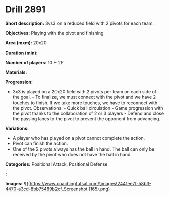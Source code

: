 # Drill 2891

**Short description:**
3vs3 on a reduced field with 2 pivots for each team.

**Objectives:**
Playing with the pivot and finishing

**Area (mxm):**
20x20

**Duration (min):**


**Number of players:**
10 + 2P

**Materials:**


**Progression:**
- 3x3 is played on a 20x20 field with 2 pivots per team on each side of the goal. - To finalize, we must connect with the pivot and we have 2 touches to finish. If we take more touches, we have to reconnect with the pivot. Observations: - Quick ball circulation - Game progression with the pivot thanks to the collaboration of 2 or 3 players - Defend and close the passing lanes to the pivot to prevent the opponent from advancing.

**Variations:**
- A player who has played on a pivot cannot complete the action.
- Pivot can finish the action.
- One of the 2 pivots always has the ball in hand. The ball can only be received by the pivot who does not have the ball in hand.

**Categories:**
Positional Attack, Positional Defense

**:**


**Images:**
![](https://www.coachingfutsal.com/\images\2441ee7f-58b3-4470-a3cd-8bb75489b2cf_Screenshot (165).png)

